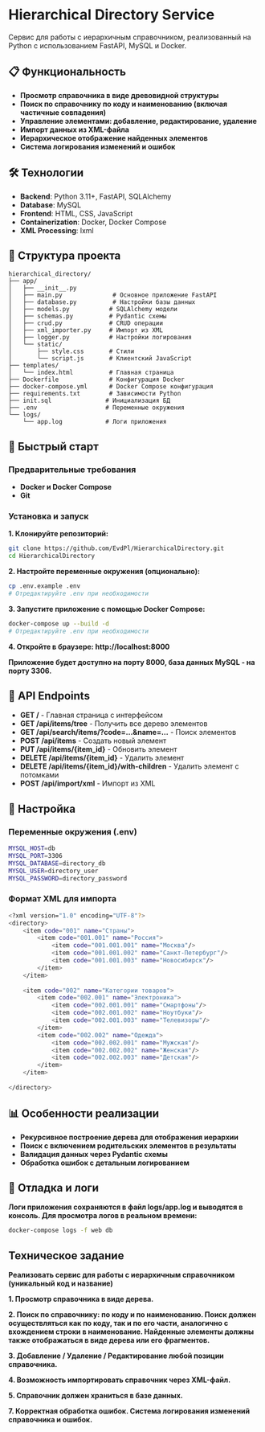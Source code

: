 # Hierarchical Directory Service

Сервис для работы с иерархичным справочником, реализованный на Python с использованием FastAPI, MySQL и Docker.

## 📋 Функциональность

- **Просмотр справочника в виде древовидной структуры**
- **Поиск по справочнику по коду и наименованию (включая частичные совпадения)**
- **Управление элементами: добавление, редактирование, удаление**
- **Импорт данных из XML-файла**
- **Иерархическое отображение найденных элементов**
- **Система логирования изменений и ошибок**

## 🛠 Технологии

- **Backend**: Python 3.11+, FastAPI, SQLAlchemy
- **Database**: MySQL
- **Frontend**: HTML, CSS, JavaScript 
- **Containerization**: Docker, Docker Compose
- **XML Processing**: lxml

## 📁 Структура проекта

```
hierarchical_directory/
├── app/
│   ├── __init__.py
│   ├── main.py              # Основное приложение FastAPI
│   ├── database.py          # Настройки базы данных
│   ├── models.py           # SQLAlchemy модели
│   ├── schemas.py          # Pydantic схемы
│   ├── crud.py             # CRUD операции
│   ├── xml_importer.py     # Импорт из XML
│   ├── logger.py           # Настройки логирования
│   └── static/
│       ├── style.css       # Стили
│       └── script.js       # Клиентский JavaScript
├── templates/
│   └── index.html          # Главная страница
├── Dockerfile              # Конфигурация Docker
├── docker-compose.yml      # Docker Compose конфигурация
├── requirements.txt        # Зависимости Python
├── init.sql               # Инициализация БД
├── .env                   # Переменные окружения
└── logs/
    └── app.log            # Логи приложения
```

## 🚀 Быстрый старт
### Предварительные требования
- **Docker и Docker Compose**
- **Git**
### Установка и запуск
**1. Клонируйте репозиторий:**
```bash
git clone https://github.com/EvdPl/HierarchicalDirectory.git
cd HierarchicalDirectory
```
**2. Настройте переменные окружения (опционально):**
```bash
cp .env.example .env
# Отредактируйте .env при необходимости
```
**3. Запустите приложение с помощью Docker Compose:**
```bash
docker-compose up --build -d
# Отредактируйте .env при необходимости
```
**4. Откройте в браузере: http://localhost:8000**

**Приложение будет доступно на порту 8000, база данных MySQL - на порту 3306.**

## 📖 API Endpoints
- **GET /** - Главная страница с интерфейсом
- **GET /api/items/tree** - Получить все дерево элементов
- **GET /api/search/items/?code=...&name=...** - Поиск элементов
- **POST /api/items** - Создать новый элемент
- **PUT /api/items/{item_id}** - Обновить элемент
- **DELETE /api/items/{item_id}** - Удалить элемент
- **DELETE /api/items/{item_id}/with-children** - Удалить элемент с потомками
- **POST /api/import/xml** - Импорт из XML

## 🔧 Настройка
### Переменные окружения (.env)
```bash
MYSQL_HOST=db
MYSQL_PORT=3306
MYSQL_DATABASE=directory_db
MYSQL_USER=directory_user
MYSQL_PASSWORD=directory_password
```
### Формат XML для импорта
```bash
<?xml version="1.0" encoding="UTF-8"?>
<directory>
    <item code="001" name="Страны">
        <item code="001.001" name="Россия">
            <item code="001.001.001" name="Москва"/>
            <item code="001.001.002" name="Санкт-Петербург"/>
            <item code="001.001.003" name="Новосибирск"/>
        </item>
    </item>
    
    <item code="002" name="Категории товаров">
        <item code="002.001" name="Электроника">
            <item code="002.001.001" name="Смартфоны"/>
            <item code="002.001.002" name="Ноутбуки"/>
            <item code="002.001.003" name="Телевизоры"/>
        </item>
        <item code="002.002" name="Одежда">
            <item code="002.002.001" name="Мужская"/>
            <item code="002.002.002" name="Женская"/>
            <item code="002.002.003" name="Детская"/>
        </item>
    </item>
    
</directory>
```

## 📊 Особенности реализации

- **Рекурсивное построение дерева для отображения иерархии**
- **Поиск с включением родительских элементов в результаты**
- **Валидация данных через Pydantic схемы**
- **Обработка ошибок с детальным логированием**

## 🐛 Отладка и логи
**Логи приложения сохраняются в файл logs/app.log и выводятся в консоль. Для просмотра логов в реальном времени:**
```bash
docker-compose logs -f web db
```

## Техническое задание
**Реализовать сервис для работы с иерархичным справочником (уникальный код и название)**

**1. Просмотр справочника в виде дерева.**

**2. Поиск по справочнику: по коду и по наименованию. Поиск должен осуществляться как по коду, так и по его части, аналогично с вхождением строки в наименование. Найденные элементы должны также отображаться в виде дерева или его фрагментов.**

**3. Добавление / Удаление / Редактирование любой позиции справочника.**

**4. Возможность импортировать справочник через XML-файл.**

**5. Справочник должен храниться в базе данных.**

**7. Корректная обработка ошибок. Система логирования изменений справочника и ошибок.**
